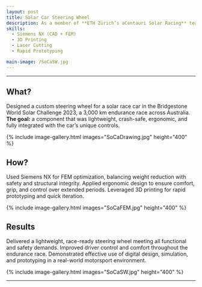 ```yaml
---
layout: post
title: Solar Car Steering Wheel
description: As a member of **ETH Zürich’s aCentauri Solar Racing** team, I independently designed and built a custom steering wheel for our solar race car, which competed in the 3,000 km **Bridgestone World Solar Challenge (BWSC)** across Australia. The steering wheel was engineered to be lightweight, crash-safe, and ergonomic, fully integrated with the car’s unique control system. Using Siemens NX and FEM analysis, I optimized the design for strength and performance. I fabricated and iterated the part using 3D printing, ensuring it met both technical and driver comfort requirements. I also served as one of the four main drivers, using the steering wheel in real race conditions — giving me direct feedback on its performance and usability.
skills:
  - Siemens NX (CAD + FEM)
  - 3D Printing
  - Laser Cutting
  - Rapid Prototyping

main-image: /SoCaSW.jpg
---
```


---
## What?
Designed a custom steering wheel for a solar race car in the Bridgestone World Solar Challenge 2023, a 3,000 km endurance race across Australia.
**The goal:** a component that was lightweight, crash-safe, ergonomic, and fully integrated with the car’s unique controls.

{% include image-gallery.html images="SoCaDrawing.jpg" height="400" %}

## How?
Used Siemens NX for FEM optimization, balancing weight reduction with safety and structural integrity.
Applied ergonomic design to ensure comfort, grip, and control over extended periods.
Leveraged 3D printing for rapid prototyping and quick iteration.

{% include image-gallery.html images="SoCaFEM.jpg" height="400" %} 

## Results
Delivered a lightweight, race-ready steering wheel meeting all functional and safety demands.
Improved driver control and comfort throughout the endurance race.
Demonstrated effective use of digital design, simulation, and prototyping in a real-world motorsport environment.

{% include image-gallery.html images="SoCaSW.jpg" height="400" %} 

---
